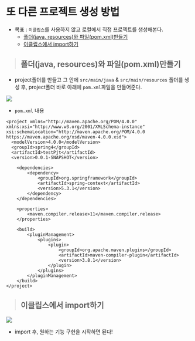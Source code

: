 # 또 다른 프로젝트 생성 방법

+ 목표 : `이클립스`를 사용하지 않고 로컬에서 직접 프로젝트를 생성해본다.
    + [폴더(java, resources)와 파일(pom.xml)만들기]()
    + [이클립스에서 import하기]()

> ## 폴더(java, resources)와 파일(pom.xml)만들기

+ project폴더를 만들고 그 안에 `src/main/java` & `src/main/resources` 폴더를 생성 후, project폴더 바로 아래에 `pom.xml`파일을 만들어준다.

<img src="img1">

+ `pom.xml` 내용

```
<project xmlns="http://maven.apache.org/POM/4.0.0" xmlns:xsi="http://www.w3.org/2001/XMLSchema-instance" xsi:schemaLocation="http://maven.apache.org/POM/4.0.0 https://maven.apache.org/xsd/maven-4.0.0.xsd">
  <modelVersion>4.0.0</modelVersion>
  <groupId>spring4</groupId>
  <artifactId>testPjt</artifactId>
  <version>0.0.1-SNAPSHOT</version>
	
	<dependencies>
		<dependency>
		    <groupId>org.springframework</groupId>
		    <artifactId>spring-context</artifactId>
		    <version>5.3.1</version>
		</dependency>
	</dependencies>
	
 	<properties>
        <maven.compiler.release>11</maven.compiler.release>
    </properties>
 
    <build>
        <pluginManagement>
            <plugins>
                <plugin>
                    <groupId>org.apache.maven.plugins</groupId>
                    <artifactId>maven-compiler-plugin</artifactId>
                    <version>3.8.1</version>
                </plugin>
            </plugins>
        </pluginManagement>
    </build>
</project>
```

> ## 이클립스에서 import하기

<img src="img2">

+ import 후, 원하는 기능 구현을 시작하면 된다!